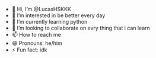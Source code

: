 - 👋 Hi, I’m @LucasHSKKK
- 👀 I’m interested in be better every day
- 🌱 I’m currently learning python
- 💞️ I’m looking to collaborate on evry thing that i can learn
- 📫 How to reach me 
- 😄 Pronouns: he/him
- ⚡ Fun fact: idk 

<!---
LucasHSKKK/LucasHSKKK is a ✨ special ✨ repository because its `README.md` (this file) appears on your GitHub profile.
You can click the Preview link to take a look at your changes.
--->
